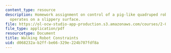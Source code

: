 ```yaml
---
content_type: resource
description: Homework assignment on control of a pig-like quadruped robot when it
  operates on a slippery surface.
file: https://ol-ocw-studio-app-production.s3.amazonaws.com/courses/2-017j-design-of-electromechanical-robotic-systems-fall-2009/d068232ab2ffbe66329e224b707fdf8a_MIT2_017JF09_p27.pdf
file_type: application/pdf
resourcetype: Document
title: Walking Robot Constraints
uid: d068232a-b2ff-be66-329e-224b707fdf8a
---
```

